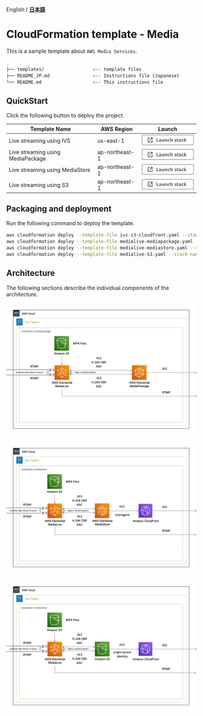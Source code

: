 English / [**日本語**](README_JP.md)

# CloudFormation template - Media

This is a sample template about ``AWS Media Services``.

```bash
.
├── templates/                  <-- template files
├── README_JP.md                <-- Instructions file (Japanese)
└── README.md                   <-- This instructions file
```

## QuickStart

Click the following button to deploy the project.

| Template Name | AWS Region | Launch |
| --- | --- | --- |
| Live streaming using IVS | us-east-1 | [![cloudformation-launch-stack](images/cloudformation-launch-stack.png)](https://console.aws.amazon.com/cloudformation/home?region=us-east-1#/stacks/quickcreate?stackName=IVS-WebsiteHosting&templateURL=https://eijikominami.s3-ap-northeast-1.amazonaws.com/aws-cloudformation-samples/media/ivs-s3-cloudfront.yaml) |
| Live streaming using MediaPackage | ap-northeast-1 | [![cloudformation-launch-stack](images/cloudformation-launch-stack.png)](https://console.aws.amazon.com/cloudformation/home?region=ap-northeast-1#/stacks/quickcreate?stackName=MediaLiveToMediaPackage&templateURL=https://eijikominami.s3-ap-northeast-1.amazonaws.com/aws-cloudformation-samples/media/medialive-mediapackage.yaml) |
| Live streaming using MediaStore | ap-northeast-1 | [![cloudformation-launch-stack](images/cloudformation-launch-stack.png)](https://console.aws.amazon.com/cloudformation/home?region=ap-northeast-1#/stacks/quickcreate?stackName=MediaLiveToMediaStore&templateURL=https://eijikominami.s3-ap-northeast-1.amazonaws.com/aws-cloudformation-samples/media/medialive-mediastore.yaml) |
| Live streaming using S3 | ap-northeast-1 | [![cloudformation-launch-stack](images/cloudformation-launch-stack.png)](https://console.aws.amazon.com/cloudformation/home?region=ap-northeast-1#/stacks/quickcreate?stackName=MediaLiveToMediaS3&templateURL=https://eijikominami.s3-ap-northeast-1.amazonaws.com/aws-cloudformation-samples/media/medialive-s3.yaml) |

## Packaging and deployment

Run the following command to deploy the template.

```bash
aws cloudformation deploy --template-file ivs-s3-cloudfront.yaml --stack-name IVS --capabilities CAPABILITY_NAMED_IAM CAPABILITY_AUTO_EXPAND
aws cloudformation deploy --template-file medialive-mediapackage.yaml --stack-name MediaLiveToMediaPackage --capabilities CAPABILITY_NAMED_IAM CAPABILITY_AUTO_EXPAND
aws cloudformation deploy --template-file medialive-mediastore.yaml --stack-name MediaLiveToMediaStore --capabilities CAPABILITY_NAMED_IAM CAPABILITY_AUTO_EXPAND
aws cloudformation deploy --template-file medialive-S3.yaml --stack-name MediaLiveToS3 --capabilities CAPABILITY_NAMED_IAM CAPABILITY_AUTO_EXPAND
```

## Architecture

The following sections describe the individual components of the architecture.

![](images/architecture-medialive-mediapackage.png)

![](images/architecture-medialive-mediastore.png)

![](images/architecture-medialive-s3.png)